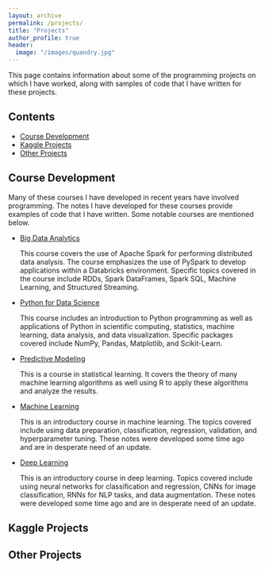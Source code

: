 ```yaml
---
layout: archive
permalink: /projects/
title: "Projects"
author_profile: true
header:
  image: "/images/quandry.jpg"
---
```


This page contains information about some of the programming projects on which I have worked, along with samples of code that I have written for these projects.

## Contents
+ [Course Development](#course-development)
+ [Kaggle Projects](#kaggle-projects)
+ [Other Projects]($other-projects)


## Course Development
Many of these courses I have developed in recent years have involved programming. The notes I have developed for these courses provide examples of code that I have written. Some notable courses are mentioned below.

+ [Big Data Analytics](courses/dsci417/bigdata.md)

  This course covers the use of Apache Spark for performing distributed data analysis. The course emphasizes the use of PySpark to develop applications within a Databricks environment. Specific topics covered in the course include RDDs, Spark DataFrames, Spark SQL, Machine Learning, and Structured Streaming.

+ [Python for Data Science](courses/dsci303/python.md)

  This course includes an introduction to Python programming as well as applications of Python in scientific computing, statistics, machine learning, data analysis, and data visualization. Specific packages covered include NumPy, Pandas, Matplotlib, and Scikit-Learn.

+ [Predictive Modeling](courses/dsci412/predmod.md)

  This is a course in statistical learning. It covers the theory of many machine learning algorithms as well using R to apply these algorithms and analyze the results.

+ [Machine Learning](courses/dsci356/ml.md)

  This is an introductory course in machine learning. The topics covered include using data preparation, classification, regression, validation, and hyperparameter tuning. These notes were developed some time ago and are in desperate need of an update.

+ [Deep Learning](courses/dsci390/nnet.md)

  This is an introductory course in deep learning. Topics covered include using neural networks for classification and regression, CNNs for image classification, RNNs for NLP tasks, and data augmentation. These notes were developed some time ago and are in desperate need of an update.

## Kaggle Projects


## Other Projects
